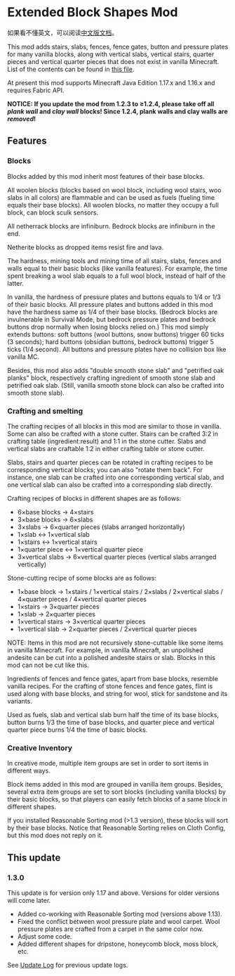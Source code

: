 # Extended Block Shapes Mod

如果看不懂英文，可以阅读[中文版文档](README.md)。

This mod adds stairs, slabs, fences, fence gates, button and pressure plates for many vanilla blocks, along with vertical slabs, vertical stairs, quarter pieces and vertical quarter pieces that does not exist in vanilla Minecraft. List of the contents can be found in [this file](BlockList.md).

At present this mod supports Minecraft Java Edition 1.17.x and 1.16.x and requires Fabric API.

**NOTICE: If you update the mod from 1.2.3 to ≥1.2.4, please take off all _plank wall_ and _clay wall_ blocks! Since 1.2.4, plank walls and clay walls are _removed_!**

## Features

### Blocks

Blocks added by this mod inherit most features of their base blocks.

All woolen blocks (blocks based on wool block, including wool stairs, woo slabs in all colors) are flammable and can be used as fuels (fueling time equals their base blocks). All woolen blocks, no matter they occupy a full block, can block sculk sensors.

All netherrack blocks are infiniburn. Bedrock blocks are infiniburn in the end.

Netherite blocks as dropped items resist fire and lava.

The hardness, mining tools and mining time of all stairs, slabs, fences and walls equal to their basic blocks (like vanilla features). For example, the time spent breaking a wool slab equals to a full wool block, instead of half of the latter.

In vanilla, the hardness of pressure plates and buttons equals to 1/4 or 1/3 of their basic blocks. All pressure plates and buttons added in this mod have the hardness same as 1/4 of their base blocks. (Bedrock blocks are invulnerable in Survival Mode, but bedrock pressure plates and bedrock buttons drop normally when losing blocks relied on.) This mod simply extends buttons: soft buttons (wool buttons, snow buttons) trigger 60 ticks (3 seconds); hard buttons (obsidian buttons, bedrock buttons) trigger 5 ticks (1/4 second). All buttons and pressure plates have no collision box like vanilla MC.

Besides, this mod also adds "double smooth stone slab" and "petrified oak planks" block, respectively crafting ingredient of smooth stone slab and petrified oak slab. (Still, vanilla smooth stone block can also be crafted into smooth stone slab).

### Crafting and smelting

The crafting recipes of all blocks in this mod are similar to those in vanilla. Some can also be crafted with a stone cutter. Stairs can be crafted 3:2 in crafting table (ingredient:result) and 1:1 in the stone cutter. Slabs and vertical slabs are craftable 1:2 in either crafting table or stone cutter.

Slabs, stairs and quarter pieces can be rotated in crafting recipes to be corresponding vertical blocks; you can also "rotate them back". For instance, one slab can be crafted into one corresponding vertical slab, and one vertical slab can also be crafted into a corresponding slab directly.


Crafting recipes of blocks in different shapes are as follows:

- 6×base blocks → 4×stairs
- 3×base blocks → 6×slabs
- 3×slabs → 6×quarter pieces (slabs arranged horizontally)
- 1×slab ↔ 1×vertical slab
- 1×stairs ↔ 1×vertical stairs
- 1×quarter piece ↔ 1×vertical quarter piece
- 3×vertical slabs → 6×vertical quarter pieces (vertical slabs arranged vertically)

Stone-cutting recipe of some blocks are as follows:

- 1×base block → 1×stairs / 1×vertical stairs / 2×slabs / 2×vertical slabs / 4×quarter pieces / 4×vertical quarter pieces
- 1×stairs → 3×quarter pieces
- 1×slab → 2×quarter pieces
- 1×vertical stairs → 3×vertical quarter pieces
- 1×vertical slab → 2×quarter pieces / 2×vertical quarter pieces

NOTE: Items in this mod are not recursively stone-cuttable like some items in vanilla Minecraft. For example, in vanilla Minecraft, an unpolished andesite can be cut into a polished andesite stairs or slab. Blocks in this mod can not be cut like this.

Ingredients of fences and fence gates, apart from base blocks, resemble vanilla recipes. For the crafting of stone fences and fence gates, flint is used along with base blocks, and string for wool, stick for sandstone and its variants.

Used as fuels, slab and vertical slab burn half the time of its base blocks, button burns 1/3 the time of base blocks, and quarter piece and vertical quarter piece burns 1/4 the time of basic blocks.

### Creative Inventory

In creative mode, multiple item groups are set in order to sort items in different ways.

Block items added in this mod are grouped in vanilla item groups. Besides, several extra item groups are set to sort blocks (including vanilla blocks) by their basic blocks, so that players can easily fetch blocks of a same block in different shapes.

If you installed Reasonable Sorting mod (>1.3 version), these blocks will sort by their base blocks. Notice that Reasonable Sorting relies on Cloth Config, but this mod does not reply on it.

## This update

### 1.3.0

This update is for version only 1.17 and above. Versions for older versions will come later.

- Added co-working with Reasonable Sorting mod (versions above 1.13).
- Fixed the conflict between wool pressure plate and wool carpet. Wool pressure plates are crafted from a carpet in the same color now.
- Adjust some code.
- Added different shapes for dripstone, honeycomb block, moss block, etc.

See [Update Log](UpdateLog.md) for previous update logs.